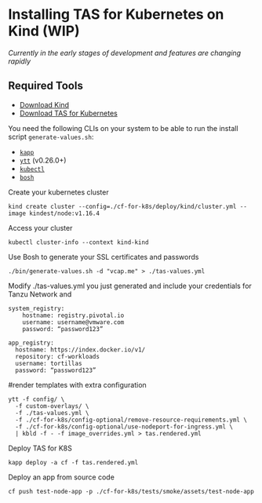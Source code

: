 # Installing TAS for Kubernetes on Kind (WIP)
*Currently in the early stages of development and features are changing rapidly*

## Required Tools
* [Download Kind]()
* [Download TAS for Kubernetes](https://network.pivotal.io/products/tas-for-kubernetes/)

You need the following CLIs on your system to be able to run the install script `generate-values.sh`:

* [`kapp`](https://k14s.io/#install)
* [`ytt`](https://k14s.io/#install) (v0.26.0+)
* [`kubectl`](https://kubernetes.io/docs/tasks/tools/install-kubectl/)
* [`bosh`](https://bosh.io/docs/cli-v2-install/)


Create your kubernetes cluster
```
kind create cluster --config=./cf-for-k8s/deploy/kind/cluster.yml --image kindest/node:v1.16.4 
```
 Access your cluster
```
kubectl cluster-info --context kind-kind
```
Use Bosh to generate your SSL certificates and passwords
```
./bin/generate-values.sh -d "vcap.me" > ./tas-values.yml
```

Modify ./tas-values.yml you just generated and include your credentials for Tanzu Network and 
```
system_registry: 
    hostname: registry.pivotal.io 
    username: username@vmware.com
    password: “password123”

app_registry:
  hostname: https://index.docker.io/v1/
  repository: cf-workloads
  username: tortillas
  password: “password123”
```

#render templates with extra configuration 
```  
ytt -f config/ \
  -f custom-overlays/ \
  -f ./tas-values.yml \
  -f ./cf-for-k8s/config-optional/remove-resource-requirements.yml \
  -f ./cf-for-k8s/config-optional/use-nodeport-for-ingress.yml \
  | kbld -f - -f image_overrides.yml > tas.rendered.yml
```

Deploy TAS for K8S

```
kapp deploy -a cf -f tas.rendered.yml
```

Deploy an app from source code

```
cf push test-node-app -p ./cf-for-k8s/tests/smoke/assets/test-node-app
```

